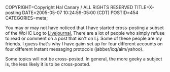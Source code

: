 COPYRIGHT=Copyright Hal Canary / ALL RIGHTS RESERVED
TITLE=X-posting
DATE=2005-05-07 10:24:59-05:00 (CDT)
POSTID=454
CATEGORIES=meta;

You may or may not have noticed that I have started cross-posting a subset of the WoHC Log to [Livejournal.](https://www.google.com/search?q=%22hal+canary%22+site%3Alivejournal.com) There are a lot of people who simply refuse to read or comment on a post that isn't on Lj. Some of these people are my friends. I guess that's why I have gaim set up for four different accounts on four different instant messaging protocols (jabber/icq/aim/yahoo).

Some topics will not be cross-posted. In general, the more geeky a subject is, the less likely it is to be cross-posted.
